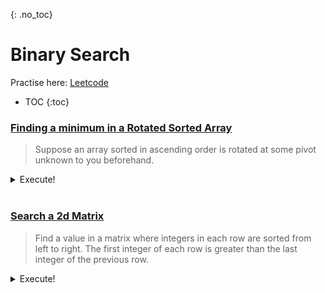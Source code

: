 {: .no_toc}
# Binary Search
Practise here: [Leetcode](https://leetcode.com/list?selectedList=90xf0762)

- TOC
{:toc}

### [Finding a minimum in a Rotated Sorted Array](https://leetcode.com/problems/find-minimum-in-rotated-sorted-array/)

> Suppose an array sorted in ascending order is rotated at some pivot unknown to you beforehand.

<details><summary markdown="span">Execute!</summary>

```python
class Solution:
    def findMin(self, nums: List[int]) -> int:
        def findPivot(arr, left, right):
            if left > right:
                return None
            
            mid = (left+right)//2
            
            if arr[mid+1] < arr[mid]:
                return mid+1
            else:
                if arr[left] > arr[mid]:
                    return findPivot(arr, left, mid)
                else:
                    return findPivot(arr, mid+1, right)
        
        if nums[0] < nums[~0]:          # Edge case: Already sorted
            return nums[0]
        elif len(nums)==1:
            return nums[0]
        else:
            pivot = findPivot(nums, 0, len(nums)-1)
            return nums[pivot]
```

</details>
<BR>

### [Search a 2d Matrix](https://leetcode.com/problems/search-a-2d-matrix/)

> Find a value in a matrix where integers in each row are sorted from left to right.
The first integer of each row is greater than the last integer of the previous row.

<details><summary markdown="span">Execute!</summary>

```python
class Solution:
    def searchMatrix(self, matrix: List[List[int]], target: int) -> bool:

        def bsearch(arr, left=0, right=None):
            if right is None:
                right = len(arr) - 1

            while left <= right:
                mid = (left + right) // 2
                if arr[mid] == target:
                    return True
                elif arr[mid] < target:
                    left = mid + 1
                else:
                    right = mid - 1

            return False

        if len(matrix) == 0:
            return False

        left = 0
        right = len(matrix) - 1

        while left <= right:
            mid = (left + right) // 2
            if target < matrix[mid][0]:
                right = mid - 1
            elif target > matrix[mid][-1]:
                left = mid + 1
            else:
                return bsearch(matrix[mid])
        return False
```

</details>
<BR>
